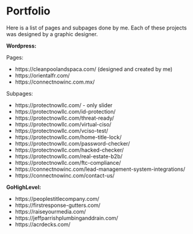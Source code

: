 # Portfolio

Here is a list of pages and subpages done by me. Each of these projects was designed by a graphic designer.

<strong>Wordpress:</strong>

Pages:
<ul>
<li>https://cleanpoolandspaca.com/ (designed and created by me)</li>
<li>https://orientalfr.com/</li>
<li>https://connectnowinc.com.mx/</li>
</ul>

Subpages:
<ul>
<li>https://protectnowllc.com/ - only slider</li>
<li>https://protectnowllc.com/id-protection/</li>
<li>https://protectnowllc.com/threat-ready/</li>
<li>https://protectnowllc.com/virtual-ciso/</li>
<li>https://protectnowllc.com/vciso-test/</li>
<li>https://protectnowllc.com/home-title-lock/</li>
<li>https://protectnowllc.com/password-checker/</li>
<li>https://protectnowllc.com/hacked-checker/</li>
<li>https://protectnowllc.com/real-estate-b2b/</li>
<li>https://protectnowllc.com/ftc-compliance/</li>
<li>https://connectnowinc.com/lead-management-system-integrations/</li>
<li>https://connectnowinc.com/contact-us/</li>
</ul>

<strong>GoHighLevel:</strong>
<ul>
<li>https://peoplestitlecompany.com/</li>
<li>https://firstresponse-gutters.com/</li>
<li>https://raiseyourmedia.com/</li>
<li>https://jeffparrishplumbinganddrain.com/</li>
<li>https://acrdecks.com/</li>
</ul>
